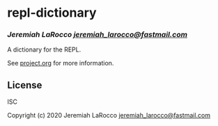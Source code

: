 # repl-dictionary
### _Jeremiah LaRocco <jeremiah_larocco@fastmail.com>_

A dictionary for the REPL.

See [project.org](project.org) for more information.

## License

ISC


Copyright (c) 2020 Jeremiah LaRocco <jeremiah_larocco@fastmail.com>


